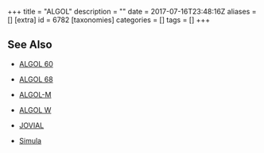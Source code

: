 +++
title = "ALGOL"
description = ""
date = 2017-07-16T23:48:16Z
aliases = []
[extra]
id = 6782
[taxonomies]
categories = []
tags = []
+++


## See Also
* [ALGOL 60](https://rosettacode.org/wiki/ALGOL_60)
* [ALGOL 68](https://rosettacode.org/wiki/ALGOL_68)
* [ALGOL-M](https://rosettacode.org/wiki/ALGOL-M)
* [ALGOL W](https://rosettacode.org/wiki/ALGOL_W)


* [JOVIAL](https://rosettacode.org/wiki/JOVIAL)
* [Simula](https://rosettacode.org/wiki/Simula)
